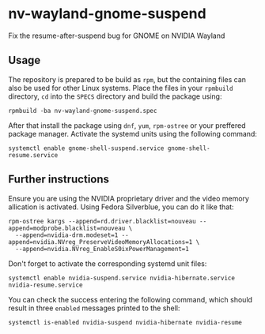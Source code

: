 # nv-wayland-gnome-suspend
Fix the resume-after-suspend bug for GNOME on NVIDIA Wayland

## Usage
The repository is prepared to be build as `rpm`, but the containing files  can also be used for other Linux systems.
Place the files in your `rpmbuild` directory, `cd` into the `SPECS` directory and build the package using:
```
rpmbuild -ba nv-wayland-gnome-suspend.spec
```
After that install the package using `dnf`, `yum`, `rpm-ostree` or your preffered package manager. Activate the systemd units using the following command:
```
systemctl enable gnome-shell-suspend.service gnome-shell-resume.service
```

## Further instructions
Ensure you are using the NVIDIA proprietary driver and the video memory allication is activated. Using Fedora Silverblue, you can do it like that:
```
rpm-ostree kargs --append=rd.driver.blacklist=nouveau --append=modprobe.blacklist=nouveau \
  --append=nvidia-drm.modeset=1 --append=nvidia.NVreg_PreserveVideoMemoryAllocations=1 \
  --append=nvidia.NVreg_EnableS0ixPowerManagement=1
```
Don't forget to activate the corresponding systemd unit files:
```
systemctl enable nvidia-suspend.service nvidia-hibernate.service nvidia-resume.service
```
You can check the success entering the following command, which should result in three `enabled` messages printed to the shell:
```
systemctl is-enabled nvidia-suspend nvidia-hibernate nvidia-resume
```
